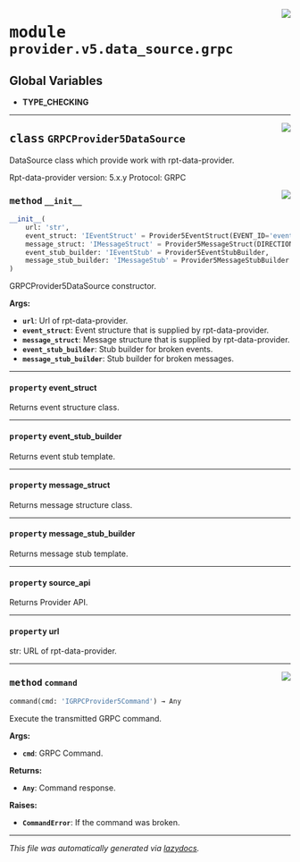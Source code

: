 <!-- markdownlint-disable -->

<a href="../../th2_data_services/provider/v5/data_source/grpc.py#L0"><img align="right" style="float:right;" src="https://img.shields.io/badge/-source-cccccc?style=flat-square"></a>

# <kbd>module</kbd> `provider.v5.data_source.grpc`




**Global Variables**
---------------
- **TYPE_CHECKING**


---

<a href="../../th2_data_services/provider/v5/data_source/grpc.py#L48"><img align="right" style="float:right;" src="https://img.shields.io/badge/-source-cccccc?style=flat-square"></a>

## <kbd>class</kbd> `GRPCProvider5DataSource`
DataSource class which provide work with rpt-data-provider. 

Rpt-data-provider version: 5.x.y Protocol: GRPC 

<a href="../../th2_data_services/provider/v5/data_source/grpc.py#L55"><img align="right" style="float:right;" src="https://img.shields.io/badge/-source-cccccc?style=flat-square"></a>

### <kbd>method</kbd> `__init__`

```python
__init__(
    url: 'str',
    event_struct: 'IEventStruct' = Provider5EventStruct(EVENT_ID='eventId', PARENT_EVENT_ID='parentEventId', STATUS='successful', NAME='eventName', TYPE='type', BATCH_ID='batchId', IS_BATCHED='isBatched', EVENT_TYPE='eventType', END_TIMESTAMP='endTimestamp', START_TIMESTAMP='startTimestamp', ATTACHED_MESSAGES_IDS='attachedMessageIds', BODY='body'),
    message_struct: 'IMessageStruct' = Provider5MessageStruct(DIRECTION='direction', SESSION_ID='sessionId', MESSAGE_TYPE='messageType', CONNECTION_ID='connectionId', SESSION_ALIAS='sessionAlias', SUBSEQUENCE='subsequence', SEQUENCE='sequence', TIMESTAMP='timestamp', BODY='body', BODY_BASE64='bodyBase64', TYPE='type', MESSAGE_ID='messageId', ATTACHED_EVENT_IDS='attachedEventIds', LOOKUP_LIMIT_DAYS='lookup_limit_days'),
    event_stub_builder: 'IEventStub' = Provider5EventStubBuilder,
    message_stub_builder: 'IMessageStub' = Provider5MessageStubBuilder
)
```

GRPCProvider5DataSource constructor. 



**Args:**
 
 - <b>`url`</b>:  Url of rpt-data-provider. 
 - <b>`event_struct`</b>:  Event structure that is supplied by rpt-data-provider. 
 - <b>`message_struct`</b>:  Message structure that is supplied by rpt-data-provider. 
 - <b>`event_stub_builder`</b>:  Stub builder for broken events. 
 - <b>`message_stub_builder`</b>:  Stub builder for broken messages. 


---

#### <kbd>property</kbd> event_struct

Returns event structure class. 

---

#### <kbd>property</kbd> event_stub_builder

Returns event stub template. 

---

#### <kbd>property</kbd> message_struct

Returns message structure class. 

---

#### <kbd>property</kbd> message_stub_builder

Returns message stub template. 

---

#### <kbd>property</kbd> source_api

Returns Provider API. 

---

#### <kbd>property</kbd> url

str: URL of rpt-data-provider. 



---

<a href="../../th2_data_services/provider/v5/data_source/grpc.py#L84"><img align="right" style="float:right;" src="https://img.shields.io/badge/-source-cccccc?style=flat-square"></a>

### <kbd>method</kbd> `command`

```python
command(cmd: 'IGRPCProvider5Command') → Any
```

Execute the transmitted GRPC command. 



**Args:**
 
 - <b>`cmd`</b>:  GRPC Command. 



**Returns:**
 
 - <b>`Any`</b>:  Command response. 



**Raises:**
 
 - <b>`CommandError`</b>:  If the command was broken. 




---

_This file was automatically generated via [lazydocs](https://github.com/ml-tooling/lazydocs)._
